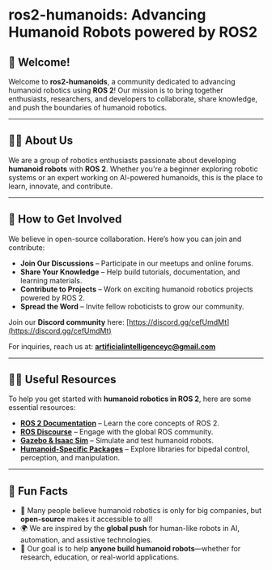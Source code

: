 # ros2-humanoids: Advancing Humanoid Robots powered by ROS2

## 👋 Welcome!
Welcome to **ros2-humanoids**, a community dedicated to advancing humanoid robotics using **ROS 2**! Our mission is to bring together enthusiasts, researchers, and developers to collaborate, share knowledge, and push the boundaries of humanoid robotics.

---

## 🙋‍♀️ About Us
We are a group of robotics enthusiasts passionate about developing **humanoid robots** with **ROS 2**. Whether you're a beginner exploring robotic systems or an expert working on AI-powered humanoids, this is the place to learn, innovate, and contribute.

---

## 🌱 How to Get Involved
We believe in open-source collaboration. Here’s how you can join and contribute:

- **Join Our Discussions** – Participate in our meetups and online forums.
- **Share Your Knowledge** – Help build tutorials, documentation, and learning materials.
- **Contribute to Projects** – Work on exciting humanoid robotics projects powered by ROS 2.
- **Spread the Word** – Invite fellow roboticists to grow our community.

Join our **Discord community** here: [https://discord.gg/cefUmdMt](https://discord.gg/cefUmdMt)

For inquiries, reach us at: **artificialintelligenceyc@gmail.com**

---

## 👩‍💻 Useful Resources
To help you get started with **humanoid robotics in ROS 2**, here are some essential resources:

- [**ROS 2 Documentation**](https://docs.ros.org/en/foxy/) – Learn the core concepts of ROS 2.
- [**ROS Discourse**](https://discourse.ros.org/) – Engage with the global ROS community.
- [**Gazebo & Isaac Sim**](http://gazebosim.org/) – Simulate and test humanoid robots.
- [**Humanoid-Specific Packages**](https://github.com/ros-planning) – Explore libraries for bipedal control, perception, and manipulation.

---

## 🍿 Fun Facts
- 🤖 Many people believe humanoid robotics is only for big companies, but **open-source** makes it accessible to all!
- 🌍 We are inspired by the **global push** for human-like robots in AI, automation, and assistive technologies.
- 🚀 Our goal is to help **anyone build humanoid robots**—whether for research, education, or real-world applications.

